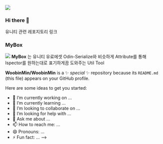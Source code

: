 <a href="minwoobin2000@gmail.com"><img src="https://img.shields.io/badge/minwoobin2000@gmail.com-EA4335?style=flat-square&logo=Gmail&logoColor=white"/></a>

### Hi there 👋
유니티 관련 레포지토리 링크

### MyBox 
<a href="https://github.com/WoobinMin/Mybox"><img src="https://img.shields.io/badge/MyBox-9FEF00?style=flat-square&logo=Hack The Box&logoColor=white"/></a>
**MyBox** 는 유니티 유료에셋 Odin-Serialize와 비슷하게 Attribute를 통해 Ispector를 원하는대로 표기하게끔 도와주는 Util Tool

 
**WoobinMin/WoobinMin** is a ✨ _special_ ✨ repository because its `README.md` (this file) appears on your GitHub profile.

Here are some ideas to get you started:




- 🔭 I’m currently working on ...
- 🌱 I’m currently learning ...
- 👯 I’m looking to collaborate on ...
- 🤔 I’m looking for help with ...
- 💬 Ask me about ...
- 📫 How to reach me: ...
- 😄 Pronouns: ...
- ⚡ Fun fact: ...
-->
